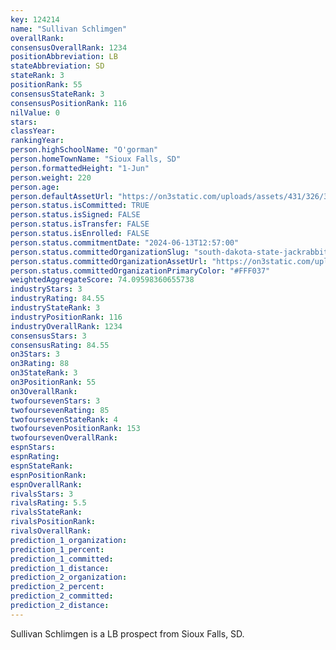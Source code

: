 ```yaml
---
key: 124214
name: "Sullivan Schlimgen"
overallRank: 
consensusOverallRank: 1234
positionAbbreviation: LB
stateAbbreviation: SD
stateRank: 3
positionRank: 55
consensusStateRank: 3
consensusPositionRank: 116
nilValue: 0
stars: 
classYear: 
rankingYear: 
person.highSchoolName: "O'gorman"
person.homeTownName: "Sioux Falls, SD"
person.formattedHeight: "1-Jun"
person.weight: 220
person.age: 
person.defaultAssetUrl: "https://on3static.com/uploads/assets/431/326/326431.png"
person.status.isCommitted: TRUE
person.status.isSigned: FALSE
person.status.isTransfer: FALSE
person.status.isEnrolled: FALSE
person.status.commitmentDate: "2024-06-13T12:57:00"
person.status.committedOrganizationSlug: "south-dakota-state-jackrabbits"
person.status.committedOrganizationAssetUrl: "https://on3static.com/uploads/assets/236/150/150236.svg"
person.status.committedOrganizationPrimaryColor: "#FFF037"
weightedAggregateScore: 74.09598360655738
industryStars: 3
industryRating: 84.55
industryStateRank: 3
industryPositionRank: 116
industryOverallRank: 1234
consensusStars: 3
consensusRating: 84.55
on3Stars: 3
on3Rating: 88
on3StateRank: 3
on3PositionRank: 55
on3OverallRank: 
twofoursevenStars: 3
twofoursevenRating: 85
twofoursevenStateRank: 4
twofoursevenPositionRank: 153
twofoursevenOverallRank: 
espnStars: 
espnRating: 
espnStateRank: 
espnPositionRank: 
espnOverallRank: 
rivalsStars: 3
rivalsRating: 5.5
rivalsStateRank: 
rivalsPositionRank: 
rivalsOverallRank: 
prediction_1_organization: 
prediction_1_percent: 
prediction_1_committed: 
prediction_1_distance: 
prediction_2_organization: 
prediction_2_percent: 
prediction_2_committed: 
prediction_2_distance: 
---
```

Sullivan Schlimgen is a LB prospect from Sioux Falls, SD.